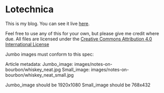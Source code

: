 Lotechnica
==========

This is my blog.  You can see it live [here](http://blog.lotech.org).

Feel free to use any of this for your own, but please give me credit where due.  All files are licensed under the
[Creative Commons Attribution 4.0 International License](http://creativecommons.org/licenses/by/4.0/)


Jumbo images must conform to this spec:

Article metadata:
Jumbo_image: images/notes-on-bourbon/whiskey_neat.jpg
Small_image: images/notes-on-bourbon/whiskey_neat_small.jpg

Jumbo_image should be 1920x1080
Small_image should be 768x432
